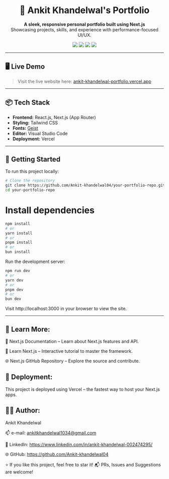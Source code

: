 <h1 align="center">🚀 Ankit Khandelwal's Portfolio</h1>

<p align="center">
  <b>A sleek, responsive personal portfolio built using Next.js</b><br/>
  Showcasing projects, skills, and experience with performance-focused UI/UX.
</p>

<p align="center">
  <img src="https://img.shields.io/badge/Next.js-13+-black?style=flat&logo=next.js" />
  <img src="https://img.shields.io/badge/React-blue?style=flat&logo=react" />
  <img src="https://img.shields.io/badge/Deployed-Vercel-black?style=flat&logo=vercel" />
  <img src="https://img.shields.io/badge/Made%20with-VS%20Code-blue?style=flat&logo=visualstudiocode" />
</p>

---

## 🖥️ Live Demo

> Visit the live website here: [ankit-khandelwal-portfolio.vercel.app](https://ankit-khandelwal-portfolio.vercel.app)

---

## 📦 Tech Stack

- **Frontend:** React.js, Next.js (App Router)
- **Styling:** Tailwind CSS
- **Fonts:** [Geist](https://vercel.com/font)
- **Editor:** Visual Studio Code
- **Deployment:** Vercel

---

## 📂 Getting Started

To run this project locally:

```bash
# Clone the repository
git clone https://github.com/Ankit-khandelwal04/your-portfolio-repo.git
cd your-portfolio-repo
```

# Install dependencies
```bash
npm install
# or
yarn install
# or
pnpm install
# or
bun install
```

Run the development server:
```bash
npm run dev
# or
yarn dev
# or
pnpm dev
# or
bun dev
```
Visit http://localhost:3000 in your browser to view the site.

---

## 🧠 Learn More:

📘 Next.js Documentation – Learn about Next.js features and API.

🧪 Learn Next.js – Interactive tutorial to master the framework.

🌐 Next.js GitHub Repository – Explore the source and contribute.

## 🚀 Deployment: 

This project is deployed using Vercel – the fastest way to host your Next.js apps.

## 👨‍💻 Author:

Ankit Khandelwal

📫 e-mail: ankitkhandelwal1034@gmail.com

🔗 LinkedIn: https://www.linkedin.com/in/ankit-khandelwal-002474295/

🌐 GitHub: https://github.com/Ankit-khandelwal04  

⭐ If you like this project, feel free to star it!
📬 PRs, Issues and Suggestions are welcome!
